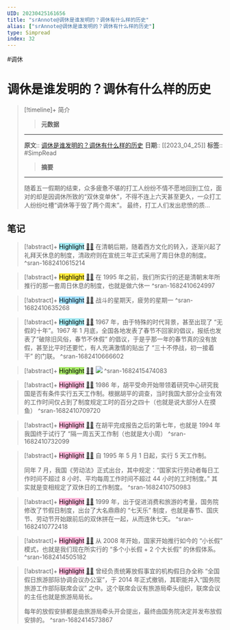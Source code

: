 ```yaml
---
UID: 20230425161656
title: "srAnnote@调休是谁发明的？调休有什么样的历史"
alias: ["srAnnote@调休是谁发明的？调休有什么样的历史"]
type: Simpread
index: 32
---
```

#调休
# 调休是谁发明的？调休有什么样的历史

> [!timeline]+ 简介
>> **元数据**
>---
> **原文**:: [调休是谁发明的？调休有什么样的历史](https://zhuanlan.zhihu.com/p/511962777)
> **日期**:: [[2023_04_25]]
> **标签**:: #SimpRead 
>> **摘要**
>---
> 随着五一假期的结束，众多疲惫不堪的打工人纷纷不情不愿地回到工位，面对的却是因调休所致的“双休变单休”，不得不连上六天甚至更久，一众打工人纷纷吐槽“调休等于毁了两个周末”。 最终，打工人们发出悲愤的质…

## 笔记

> [!abstract]+ <mark style="background-color: #a2e9f2">Highlight</mark> [🧷](<http://localhost:7026/reading/32#id=1682410615214>)[🌐](<#id=1682410615214>) 
> 在清朝后期，随着西方文化的转入，逐渐兴起了礼拜天休息的制度，清政府则在宣统三年正式采用了周日休息的制度。
^sran-1682410615214

> [!abstract]+ <mark style="background-color: #ffeb3b">Highlight</mark> [🧷](<http://localhost:7026/reading/32#id=1682410624997>)[🌐](<#id=1682410624997>) 
> 在 1995 年之前，我们所实行的还是清朝末年所推行的那一套周日休息的制度，也就是做六休一
^sran-1682410624997

> [!abstract]+ <mark style="background-color: #a1e0ff">Highlight</mark> [🧷](<http://localhost:7026/reading/32#id=1682410635268>)[🌐](<#id=1682410635268>) 
> 战斗的星期天，疲劳的星期一
^sran-1682410635268

> [!abstract]+ <mark style="background-color: #a2e9f2">Highlight</mark> [🧷](<http://localhost:7026/reading/32#id=1682410666602>)[🌐](<#id=1682410666602>) 
> 1967 年，由于特殊的时代背景，甚至出现了 “无假的十年”。1967 年 1 月底，全国各地发表了春节不回家的倡议，报纸也发表了“破除旧风俗，春节不休假” 的倡议，于是乎那一年的春节真的没有放假，甚至比平时还要忙，有人充满激情的贴出了 “三十不停战，初一接着干” 的门联。
^sran-1682410666602

> [!abstract]+ <mark style="background-color: #a8ea68">Highlight</mark> [🧷](<http://localhost:7026/reading/32#id=1682415474083>)[🌐](<#id=1682415474083>) 
> ![](https://pic3.zhimg.com/v2-c9411a4a1f322c49049bf42881ea26be_r.jpg)
^sran-1682415474083

> [!abstract]+ <mark style="background-color: #ffb7da">Highlight</mark> [🧷](<http://localhost:7026/reading/32#id=1682410709720>)[🌐](<#id=1682410709720>) 
> 1986 年，胡平受命开始带领着研究中心研究我国是否有条件实行五天工作制。根据胡平的调查，当时我国大部分企业有效的工作时间仅占到了制度规定工时的百分之四十（也就是说大部分人在摸鱼）
^sran-1682410709720

> [!abstract]+ <mark style="background-color: #ffb7da">Highlight</mark> [🧷](<http://localhost:7026/reading/32#id=1682410732099>)[🌐](<#id=1682410732099>) 
> 在胡平完成报告之后的第七年，也就是 1994 年我国终于试行了 “隔一周五天工作制（也就是大小周）
^sran-1682410732099

> [!abstract]+ <mark style="background-color: #ffb7da">Highlight</mark> [🧷](<http://localhost:7026/reading/32#id=1682410750983>)[🌐](<#id=1682410750983>) 
> 自 1995 年 5 月 1 日起，实行 5 天工作制。
> 
> 同年 7 月，我国《劳动法》正式出台，其中规定：“国家实行劳动者每日工作时间不超过 8 小时、平均每周工作时间不超过 44 小时的工时制度。” 其实就是变相规定了双休日的工作制度。
^sran-1682410750983

> [!abstract]+ <mark style="background-color: #ffb7da">Highlight</mark> [🧷](<http://localhost:7026/reading/32#id=1682410772418>)[🌐](<#id=1682410772418>) 
> 1999 年，出于促进消费和旅游的考量，国务院修改了节假日制度，出台了大名鼎鼎的 “七天乐” 制度，也就是春节、国庆节、劳动节开始跟前后的双休拼在一起，从而连休七天。
^sran-1682410772418

> [!abstract]+ <mark style="background-color: #ffb7da">Highlight</mark> [🧷](<http://localhost:7026/reading/32#id=1682414505182>)[🌐](<#id=1682414505182>) 
> 从 2008 年开始，国家开始推行如今的 “小长假” 模式，也就是我们现在所实行的 “多个小长假 + 2 个大长假” 的休假体系。
^sran-1682414505182

> [!abstract]+ <mark style="background-color: #ffb7da">Highlight</mark> [🧷](<http://localhost:7026/reading/32#id=1682414573867>)[🌐](<#id=1682414573867>) 
> 曾经负责统筹放假事宜的机构假日办全称 “全国假日旅游部际协调会议办公室”，于 2014 年正式撤销，其职能并入“国务院旅游工作部际联席会议” 之中。这个联席会议有旅游局牵头组织，联席会议的主任也就是旅游局局长。
> 
> 每年的放假安排都是由旅游局牵头开会提出，最终由国务院决定并发布放假安排的。
^sran-1682414573867


